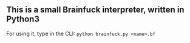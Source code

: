 ## This is a small Brainfuck interpreter, written in Python3

For using it, type in the CLI: `python brainfuck.py <name>.bf`

